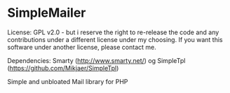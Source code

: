 # SimpleMailer
License: GPL v2.0 - but i reserve the right to re-release the code and any contributions under a different license under my choosing. If you want this software under another license, please contact me.

Dependencies: Smarty (http://www.smarty.net/) og SimpleTpl (https://github.com/Mikjaer/SimpleTpl)

Simple and unbloated Mail library for PHP
